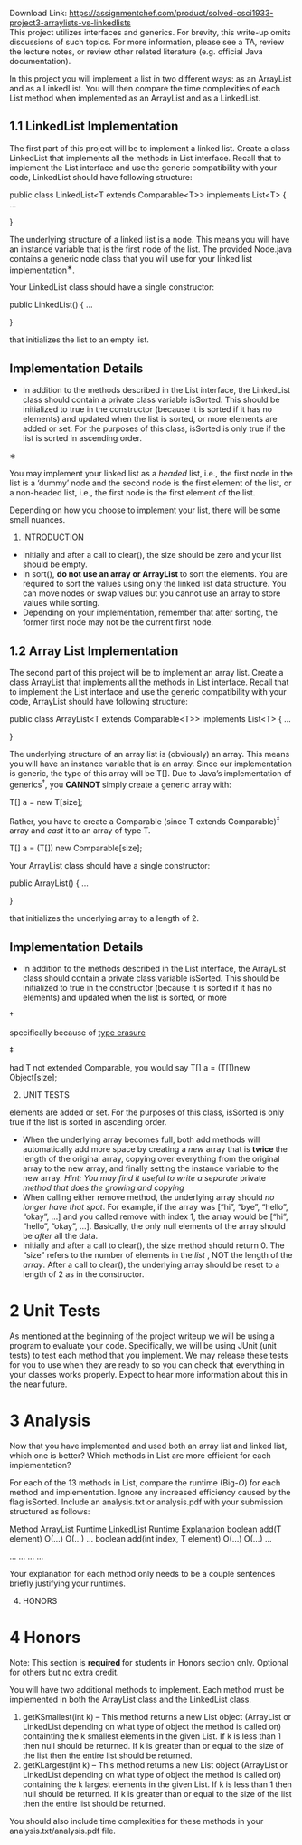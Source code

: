 Download Link: https://assignmentchef.com/product/solved-csci1933-project3-arraylists-vs-linkedlists
<br>
This project utilizes interfaces and generics. For brevity, this write-up omits discussions of such topics. For more information, please see a TA, review the lecture notes, or review other related literature (e.g. official Java documentation).

In this project you will implement a list in two different ways: as an ArrayList and as a LinkedList. You will then compare the time complexities of each List method when implemented as an ArrayList and as a LinkedList.

<h2>1.1        LinkedList Implementation</h2>

The first part of this project will be to implement a linked list. Create a class LinkedList that implements all the methods in List interface. Recall that to implement the List interface and use the generic compatibility with your code, LinkedList should have following structure:

public class LinkedList&lt;T extends Comparable&lt;T&gt;&gt; implements List&lt;T&gt; { …

}

The underlying structure of a linked list is a node. This means you will have an instance variable that is the first node of the list. The provided Node.java contains a generic node class that you will use for your linked list implementation<sup>∗</sup>.

Your LinkedList class should have a single constructor:

public LinkedList() { …

}

that initializes the list to an empty list.

<h2>Implementation Details</h2>

<ul>

 <li>In addition to the methods described in the List interface, the LinkedList class should contain a private class variable isSorted. This should be initialized to true in the constructor (because it is sorted if it has no elements) and updated when the list is sorted, or more elements are added or set. For the purposes of this class, isSorted is only true if the list is sorted in ascending order.</li>

</ul>

∗

You may implement your linked list as a <em>headed </em>list, i.e., the first node in the list is a ‘dummy’ node and the second node is the first element of the list, or a non-headed list, i.e., the first node is the first element of the list.

Depending on how you choose to implement your list, there will be some small nuances.

<ol>

 <li>INTRODUCTION</li>

</ol>

<ul>

 <li>Initially and after a call to clear(), the size should be zero and your list should be empty.</li>

 <li>In sort(), <strong>do not use an array or ArrayList </strong>to sort the elements. You are required to sort the values using only the linked list data structure. You can move nodes or swap values but you cannot use an array to store values while sorting.</li>

 <li>Depending on your implementation, remember that after sorting, the former first node may not be the current first node.</li>

</ul>

<h2>1.2        Array List Implementation</h2>

The second part of this project will be to implement an array list. Create a class ArrayList that implements all the methods in List interface. Recall that to implement the List interface and use the generic compatibility with your code, ArrayList should have following structure:

public class ArrayList&lt;T extends Comparable&lt;T&gt;&gt; implements List&lt;T&gt; { …

}

The underlying structure of an array list is (obviously) an array. This means you will have an instance variable that is an array. Since our implementation is generic, the type of this array will be T[]. Due to Java’s implementation of generics<sup>†</sup>, you <strong>CANNOT </strong>simply create a generic array with:

T[] a = new T[size];

Rather, you have to create a Comparable (since T extends Comparable)<sup>‡ </sup>array and <em>cast </em>it to an array of type T.

T[] a = (T[]) new Comparable[size];

Your ArrayList class should have a single constructor:

public ArrayList() { …

}

that initializes the underlying array to a length of 2.

<h2>Implementation Details</h2>

<ul>

 <li>In addition to the methods described in the List interface, the ArrayList class should contain a private class variable isSorted. This should be initialized to true in the constructor (because it is sorted if it has no elements) and updated when the list is sorted, or more</li>

</ul>

†

specifically because of <a href="https://docs.oracle.com/javase/tutorial/java/generics/erasure.html">type erasure</a>

‡

had T not extended Comparable, you would say T[] a = (T[])new Object[size];

<ol start="2">

 <li>UNIT TESTS</li>

</ol>

elements are added or set. For the purposes of this class, isSorted is only true if the list is sorted in ascending order.

<ul>

 <li>When the underlying array becomes full, both add methods will automatically add more space by creating a <em>new </em>array that is <strong>twice </strong>the length of the original array, copying over everything from the original array to the new array, and finally setting the instance variable to the new array. <em>Hint: You may find it useful to write a separate </em>private <em>method that does the growing and copying</em></li>

 <li>When calling either remove method, the underlying array should <em>no longer have that spot</em>. For example, if the array was [“hi”, “bye”, “hello”, “okay”, …] and you called remove with index 1, the array would be [“hi”, “hello”, “okay”, …]. Basically, the only null elements of the array should be <em>after </em>all the data.</li>

 <li>Initially and after a call to clear(), the size method should return 0. The “size” refers to the number of elements in the <em>list </em>, NOT the length of the <em>array</em>. After a call to clear(), the underlying array should be reset to a length of 2 as in the constructor.</li>

</ul>

<h1>2           Unit Tests</h1>

As mentioned at the beginning of the project writeup we will be using a program to evaluate your code. Specifically, we will be using JUnit (unit tests) to test each method that you implement. We may release these tests for you to use when they are ready to so you can check that everything in your classes works properly. Expect to hear more information about this in the near future.

<h1>3           Analysis</h1>

Now that you have implemented and used both an array list and linked list, which one is better? Which methods in List are more efficient for each implementation?

For each of the 13 methods in List, compare the runtime (Big-<em>O</em>) for each method and implementation. Ignore any increased efficiency caused by the flag isSorted. Include an analysis.txt or analysis.pdf with your submission structured as follows:

Method             ArrayList Runtime LinkedList Runtime Explanation boolean add(T element)           O(…)     O(…)     … boolean add(int index, T element) O(…)             O(…)     …

…                                                                                        …                                              …                                                …

Your explanation for each method only needs to be a couple sentences briefly justifying your runtimes.

<ol start="4">

 <li>HONORS</li>

</ol>

<h1>4           Honors</h1>

Note: This section is <strong>required </strong>for students in Honors section only. Optional for others but no extra credit.

You will have two additional methods to implement. Each method must be implemented in both the ArrayList class and the LinkedList class.

<ol>

 <li>getKSmallest(int k) – This method returns a new List object (ArrayList or LinkedList depending on what type of object the method is called on) containting the k smallest elements in the given List. If k is less than 1 then null should be returned. If k is greater than or equal to the size of the list then the entire list should be returned.</li>

 <li>getKLargest(int k) – This method returns a new List object (ArrayList or LinkedList depending on what type of object the method is called on) containing the k largest elements in the given List. If k is less than 1 then null should be returned. If k is greater than or equal to the size of the list then the entire list should be returned.</li>

</ol>

You should also include time complexities for these methods in your analysis.txt/analysis.pdf file.